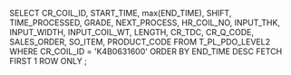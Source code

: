   SELECT
        CR_COIL_ID,
        START_TIME,
        max(END_TIME),
        SHIFT,
        TIME_PROCESSED,
        GRADE,
        NEXT_PROCESS,
        HR_COIL_NO,
        INPUT_THK,
        INPUT_WIDTH,
        INPUT_COIL_WT,
        LENGTH,
        CR_TDC,
        CR_Q_CODE,
        SALES_ORDER,
        SO_ITEM,
        PRODUCT_CODE
    FROM T_PL_PDO_LEVEL2
    WHERE CR_COIL_ID = 'K4B0631600'  ORDER BY END_TIME DESC
    FETCH FIRST 1 ROW ONLY ;
